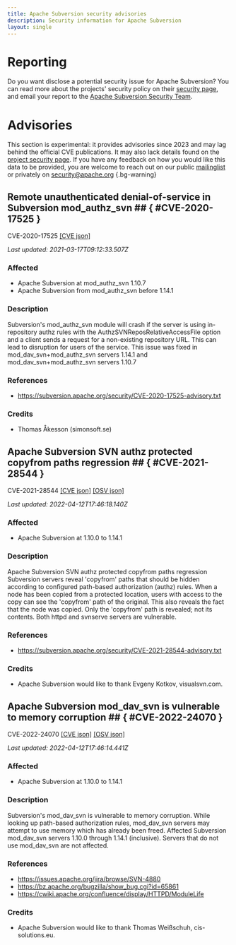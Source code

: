 ```yaml
---
title: Apache Subversion security advisories
description: Security information for Apache Subversion
layout: single
---
```


# Reporting

Do you want disclose a potential security issue for Apache Subversion? You can read more about the projects' security policy on their [security page](https://subversion.apache.org/security/), and email your report to the [Apache Subversion Security Team](mailto:security@subversion.apache.org).

# Advisories

This section is experimental: it provides advisories since 2023 and may lag behind the official CVE publications. It may also lack details found on the [project security page](https://subversion.apache.org/security/). If you have any feedback on how you would like this data to be provided, you are welcome to reach out on our public [mailinglist](/mailinglist) or privately on [security@apache.org](mailto:security@apache.org)
{.bg-warning}

## Remote unauthenticated denial-of-service in Subversion mod_authz_svn ## { #CVE-2020-17525 }

CVE-2020-17525 [\[CVE json\]](./CVE-2020-17525.cve.json)

_Last updated: 2021-03-17T09:12:33.507Z_

### Affected

* Apache Subversion at mod_authz_svn 1.10.7
* Apache Subversion from mod_authz_svn before 1.14.1


### Description

Subversion's mod_authz_svn module will crash if the server is using in-repository authz rules with the AuthzSVNReposRelativeAccessFile option and a client sends a request for a non-existing repository URL. This can lead to disruption for users of the service.  This issue was fixed in mod_dav_svn+mod_authz_svn servers 1.14.1 and mod_dav_svn+mod_authz_svn servers 1.10.7

### References
* https://subversion.apache.org/security/CVE-2020-17525-advisory.txt


### Credits
* Thomas Åkesson (simonsoft.se)


## Apache Subversion SVN authz protected copyfrom paths regression ## { #CVE-2021-28544 }

CVE-2021-28544 [\[CVE json\]](./CVE-2021-28544.cve.json) [\[OSV json\]](./CVE-2021-28544.osv.json)



_Last updated: 2022-04-12T17:46:18.140Z_

### Affected

* Apache Subversion at 1.10.0 to 1.14.1


### Description

Apache Subversion SVN authz protected copyfrom paths regression  Subversion servers reveal 'copyfrom' paths that should be hidden according to configured path-based authorization (authz) rules.  When a node has been copied from a protected location, users with access to the copy can see the 'copyfrom' path of the original.  This also reveals the fact that the node was copied.  Only the 'copyfrom' path is revealed; not its contents. Both httpd and svnserve servers are vulnerable.

### References
* https://subversion.apache.org/security/CVE-2021-28544-advisory.txt


### Credits
* Apache Subversion would like to thank Evgeny Kotkov, visualsvn.com.


## Apache Subversion mod_dav_svn is vulnerable to memory corruption ## { #CVE-2022-24070 }

CVE-2022-24070 [\[CVE json\]](./CVE-2022-24070.cve.json) [\[OSV json\]](./CVE-2022-24070.osv.json)



_Last updated: 2022-04-12T17:46:14.441Z_

### Affected

* Apache Subversion at 1.10.0 to 1.14.1


### Description

Subversion's mod_dav_svn is vulnerable to memory corruption.  While looking up path-based authorization rules, mod_dav_svn servers may attempt to use memory which has already been freed.  Affected Subversion mod_dav_svn servers 1.10.0 through 1.14.1 (inclusive). Servers that do not use mod_dav_svn are not affected.

### References
* https://issues.apache.org/jira/browse/SVN-4880
* https://bz.apache.org/bugzilla/show_bug.cgi?id=65861
* https://cwiki.apache.org/confluence/display/HTTPD/ModuleLife


### Credits
* Apache Subversion would like to thank Thomas Weißschuh, cis-solutions.eu.

